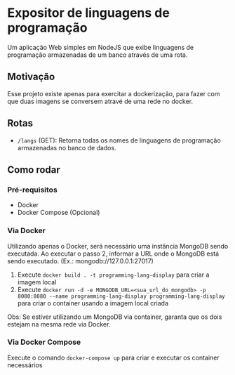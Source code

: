 # Expositor de linguagens de programação
Um aplicação Web simples em NodeJS que exibe linguagens de programação armazenadas de um banco através de uma rota.

## Motivação
Esse projeto existe apenas para exercitar a dockerização, para fazer com que duas imagens se conversem atravé de uma rede no docker.

## Rotas
- `/langs` (GET): Retorna todas os nomes de linguagens de programação armazenadas no banco de dados.

## Como rodar

### Pré-requisitos
- Docker
- Docker Compose (Opcional)

### Via Docker
Utilizando apenas o Docker, será necessário uma instância MongoDB sendo executada. Ao executar o passo 2, informar a URL onde o MongoDB está sendo executado. (Ex.: mongodb://127.0.0.1:27017)

1. Execute `docker build . -t programming-lang-display` para criar a imagem local
2. Execute `docker run -d -e MONGODB_URL=<sua_url_do_mongodb> -p 8080:8080 --name programming-lang-display programming-lang-display` para criar o container usando a imagem local criada

Obs: Se estiver utilizando um MongoDB via container, garanta que os dois estejam na mesma rede via Docker.

### Via Docker Compose
Execute o comando `docker-compose up` para criar e executar os container necessários

